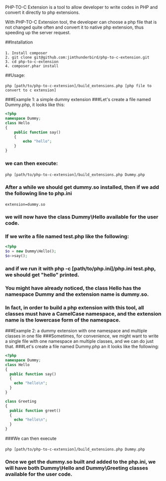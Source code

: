 PHP-TO-C Extension is a tool to allow developer to write codes in PHP and convert it directly to php extensions.

With PHP-TO-C Extension tool, the developer can choose a php file that is not changed quite often and convert it to native php extension, thus speeding up the server request.

##Installation
####
    1. Install composer
    2. git clone git@github.com:jimthunderbird/php-to-c-extension.git
    3. cd php-to-c-extension
    4. composer.phar install

##Usage:
####
    php [path/to/php-to-c-extension]/build_extensions.php [php file to convert to c extension]

###Example 1: a simple dummy extension
###Let's create a file named Dummy.php, it looks like this:
```php
<?php
namespace Dummy;
class Hello 
{
    public function say()
    {
        echo "hello";
    }
}
```
### we can then execute:
####
    php [path/to/php-to-c-extension]/build_extensions.php Dummy.php
### After a while we should get dummy.so installed, then if we add the following line to php.ini 
####
    extension=dummy.so
### we will now have the class Dummy\Hello available for the user code.
### If we write a file named test.php like the following:
```php
<?php
$o = new Dummy\Hello();
$o->say();
```
### and if we run it with php -c [path/to/php.ini]/php.ini test.php, we should get "hello" printed.
### You might have already noticed, the class Hello has the namespace Dummy and the extension name is dummy.so. 
### In fact, in order to build a php extension with this tool, all classes must have a CamelCase namespace, and the extension name is the lowercase form of the namespace. 


###Example 2: a dummy extension with one namespace and multiple classes in one file 
###Sometimes, for convenience, we might want to write a single file with one namespace an multiple classes, and we can do just that.
###Let's create a file named Dummy.php an it looks like the following:
```php 
<?php 
namespace Dummy; 
class Hello 
{
  public function say()
  {
    echo "hello\n";
  }
}

class Greeting 
{
  public function greet()
  {
    echo "hello\n";
  }
}
``` 
###We can then execute 
####
    php [path/to/php-to-c-extension]/build_extensions.php Dummy.php 
### Once we get the dummy.so built and added to the php.ini, we will have both Dummy\Hello and Dummy\Greeting classes available for the user code.
